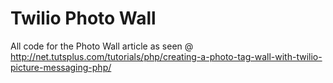 Twilio Photo Wall
==============

All code for the Photo Wall article as seen @ http://net.tutsplus.com/tutorials/php/creating-a-photo-tag-wall-with-twilio-picture-messaging-php/

